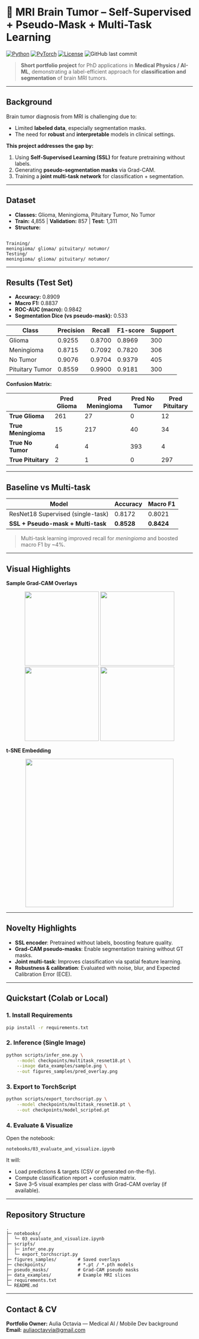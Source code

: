 # 🧠 MRI Brain Tumor – Self-Supervised + Pseudo-Mask + Multi-Task Learning

[![Python](https://img.shields.io/badge/Python-3.10+-blue.svg)](https://www.python.org/)
[![PyTorch](https://img.shields.io/badge/PyTorch-1.12+-ee4c2c.svg)](https://pytorch.org/)
[![License](https://img.shields.io/badge/License-MIT-green.svg)](LICENSE)
![GitHub last commit](https://img.shields.io/github/last-commit/username/repo-name)

> **Short portfolio project** for PhD applications in **Medical Physics / AI-ML**, demonstrating a label-efficient approach for **classification and segmentation** of brain MRI tumors.

---

## Background
Brain tumor diagnosis from MRI is challenging due to:
- Limited **labeled data**, especially segmentation masks.
- The need for **robust** and **interpretable** models in clinical settings.

**This project addresses the gap by:**
1. Using **Self-Supervised Learning (SSL)** for feature pretraining without labels.
2. Generating **pseudo-segmentation masks** via Grad-CAM.
3. Training a **joint multi-task network** for classification + segmentation.

---

## Dataset
- **Classes:** Glioma, Meningioma, Pituitary Tumor, No Tumor  
- **Train:** 4,855 | **Validation:** 857 | **Test:** 1,311  
- **Structure:**
```

Training/
meningioma/ glioma/ pituitary/ notumor/
Testing/
meningioma/ glioma/ pituitary/ notumor/

````

---

## Results (Test Set)
- **Accuracy:** 0.8909
- **Macro F1:** 0.8837
- **ROC-AUC (macro):** 0.9842
- **Segmentation Dice (vs pseudo-mask):** 0.533

| Class           | Precision | Recall | F1-score | Support |
|-----------------|-----------|--------|----------|---------|
| Glioma          | 0.9255    | 0.8700 | 0.8969   | 300     |
| Meningioma      | 0.8715    | 0.7092 | 0.7820   | 306     |
| No Tumor        | 0.9076    | 0.9704 | 0.9379   | 405     |
| Pituitary Tumor | 0.8559    | 0.9900 | 0.9181   | 300     |

**Confusion Matrix:**

|                | Pred Glioma | Pred Meningioma | Pred No Tumor | Pred Pituitary |
|----------------|-------------|-----------------|---------------|----------------|
| **True Glioma**     | 261         | 27              | 0             | 12             |
| **True Meningioma** | 15          | 217             | 40            | 34             |
| **True No Tumor**   | 4           | 4               | 393           | 4              |
| **True Pituitary**  | 2           | 1               | 0             | 297            |

---

## Baseline vs Multi-task
| Model                              | Accuracy | Macro F1 |
|------------------------------------|----------|----------|
| ResNet18 Supervised (single-task)  | 0.8172   | 0.8021   |
| **SSL + Pseudo-mask + Multi-task** | **0.8528** | **0.8424** |

> Multi-task learning improved recall for *meningioma* and boosted macro F1 by ~4%.

---

## Visual Highlights
**Sample Grad-CAM Overlays**
<p align="center">
<img src="figures_samples/glioma_sample.png" width="200"/>
<img src="figures_samples/meningioma_sample.png" width="200"/>
<img src="figures_samples/pituitary_sample.png" width="200"/>
<img src="figures_samples/no_tumor_sample.png" width="200"/>
</p>

**t-SNE Embedding**
<p align="center">
<img src="figures_samples/tsne_plot.png" width="400"/>
</p>

---

## Novelty Highlights
- **SSL encoder**: Pretrained without labels, boosting feature quality.
- **Grad-CAM pseudo-masks**: Enable segmentation training without GT masks.
- **Joint multi-task**: Improves classification via spatial feature learning.
- **Robustness & calibration**: Evaluated with noise, blur, and Expected Calibration Error (ECE).

---

## Quickstart (Colab or Local)

### 1. Install Requirements
```bash
pip install -r requirements.txt
````

### 2. Inference (Single Image)

```bash
python scripts/infer_one.py \
    --model checkpoints/multitask_resnet18.pt \
    --image data_examples/sample.png \
    --out figures_samples/pred_overlay.png
```

### 3. Export to TorchScript

```bash
python scripts/export_torchscript.py \
    --model checkpoints/multitask_resnet18.pt \
    --out checkpoints/model_scripted.pt
```

### 4. Evaluate & Visualize

Open the notebook:

```
notebooks/03_evaluate_and_visualize.ipynb
```

It will:

* Load predictions & targets (CSV or generated on-the-fly).
* Compute classification report + confusion matrix.
* Save 3–5 visual examples per class with Grad-CAM overlay (if available).

---

## Repository Structure

```
.
├─ notebooks/
│  └─ 03_evaluate_and_visualize.ipynb
├─ scripts/
│  ├─ infer_one.py
│  └─ export_torchscript.py
├─ figures_samples/        # Saved overlays
├─ checkpoints/            # *.pt / *.pth models
├─ pseudo_masks/           # Grad-CAM pseudo masks
├─ data_examples/          # Example MRI slices
├─ requirements.txt
└─ README.md
```

---

## Contact & CV

**Portfolio Owner:** Aulia Octavia — Medical AI / Mobile Dev background
**Email:** [auliaoctavvia@gmail.com](mailto:auliaoctavvia@gmail.com)
